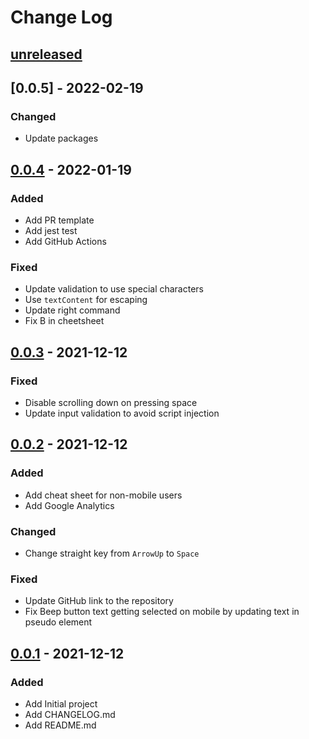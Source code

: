 # Change Log

## [unreleased]

## [0.0.5] - 2022-02-19

### Changed

- Update packages

## [0.0.4] - 2022-01-19

### Added

- Add PR template
- Add jest test
- Add GitHub Actions

### Fixed

- Update validation to use special characters
- Use `textContent` for escaping
- Update right command
- Fix B in cheetsheet

## [0.0.3] - 2021-12-12

### Fixed

- Disable scrolling down on pressing space
- Update input validation to avoid script injection

## [0.0.2] - 2021-12-12

### Added

- Add cheat sheet for non-mobile users
- Add Google Analytics

### Changed

- Change straight key from `ArrowUp` to `Space`

### Fixed

- Update GitHub link to the repository
- Fix Beep button text getting selected on mobile by updating text in pseudo element

## [0.0.1] - 2021-12-12

### Added

- Add Initial project
- Add CHANGELOG.md
- Add README.md

[unreleased]: https://github.com/shyamajp/cw-chat/compare/v0.0.4...HEAD
[0.0.4]: https://github.com/shyamajp/cw-chat/compare/v0.0.3...v0.0.4
[0.0.3]: https://github.com/shyamajp/cw-chat/compare/v0.0.2...v0.0.3
[0.0.2]: https://github.com/shyamajp/cw-chat/compare/v0.0.1...v0.0.2
[0.0.1]: https://github.com/shyamajp/cw-chat/releases/tag/v0.0.1
